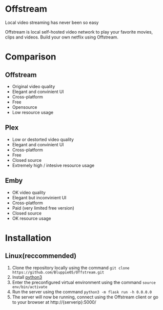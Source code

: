 # Offstream
Local video streaming has never been so easy

Offstream is local self-hosted video network to play your favorite movies, clips and videos. Build your own netflix using Offstream.

# Comparison
## Offstream
- Original video quality
- Elegant and convinient UI
- Cross-platform
- Free
- Opensource
- Low resource usage

## Plex
- Low or destorted video quality
- Elegant and convinient UI
- Cross-platform
- Free
- Closed source
- Extremely high / intesive resource usage

## Emby
- OK video quality
- Elegant but inconvinient UI
- Cross-platform
- Paid (very limited free version)
- Closed source
- OK resource usage

# Installation
## Linux(reccommended)
1. Clone the repository locally using the command `git clone https://github.com/Bluppie05/Offstream.git`
2. Install [python3](https://python.org/)
3. Enter the preconfigured virtual environment using the command `source env/bin/activate`
4. Run the server using the command `python3 -m flask run -h 0.0.0.0`
5. The server will now be running, connect using the Offstream client or go to your browser at http://{serverip}:5000/


